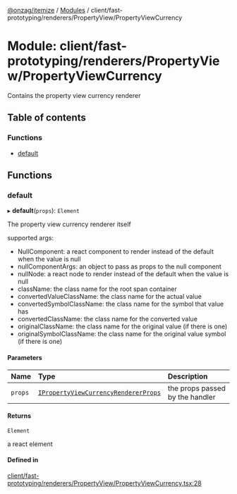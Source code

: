 [@onzag/itemize](../README.md) / [Modules](../modules.md) / client/fast-prototyping/renderers/PropertyView/PropertyViewCurrency

# Module: client/fast-prototyping/renderers/PropertyView/PropertyViewCurrency

Contains the property view currency renderer

## Table of contents

### Functions

- [default](client_fast_prototyping_renderers_PropertyView_PropertyViewCurrency.md#default)

## Functions

### default

▸ **default**(`props`): `Element`

The property view currency renderer itself

supported args:
- NullComponent: a react component to render instead of the default when the value is null
- nullComponentArgs: an object to pass as props to the null component
- nullNode: a react node to render instead of the default when the value is null
- className: the class name for the root span container
- convertedValueClassName: the class name for the actual value
- convertedSymbolClassName: the class name for the symbol that value has
- convertedClassName: the class name for the converted value
- originalClassName: the class name for the original value (if there is one)
- originalSymbolClassName: the class name for the original value symbol (if there is one)

#### Parameters

| Name | Type | Description |
| :------ | :------ | :------ |
| `props` | [`IPropertyViewCurrencyRendererProps`](../interfaces/client_internal_components_PropertyView_PropertyViewCurrency.IPropertyViewCurrencyRendererProps.md) | the props passed by the handler |

#### Returns

`Element`

a react element

#### Defined in

[client/fast-prototyping/renderers/PropertyView/PropertyViewCurrency.tsx:28](https://github.com/onzag/itemize/blob/a24376ed/client/fast-prototyping/renderers/PropertyView/PropertyViewCurrency.tsx#L28)
